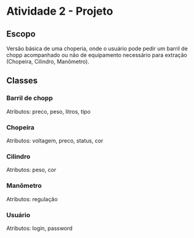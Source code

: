# Atividade 2 - Projeto
## Escopo 
Versão básica de uma choperia, onde o usuário pode pedir um barril de chopp
acompanhado ou não de equipamento necessário para extração (Chopeira, Cilindro, Manômetro).

## Classes 
### Barril de chopp
Atributos: preco, peso, litros, tipo
### Chopeira
Atributos: voltagem, preco, status, cor
### Cilindro
Atributos: peso, cor
### Manômetro
Atributos: regulação
### Usuário
Atributos: login, password


